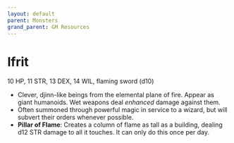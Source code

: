 ```yaml
---
layout: default
parent: Monsters
grand_parent: GM Resources
---
```


# Ifrit

10 HP, 11 STR, 13 DEX, 14 WIL, flaming sword (d10)

- Clever, djinn-like beings from the elemental plane of fire. Appear as giant humanoids. Wet weapons deal _enhanced_ damage against them.
- Often summoned through powerful magic in service to a wizard, but will subvert their orders whenever possible.
- **Pillar of Flame**: Creates a column of flame as tall as a building, dealing d12 STR damage to all it touches. It can only do this once per day.